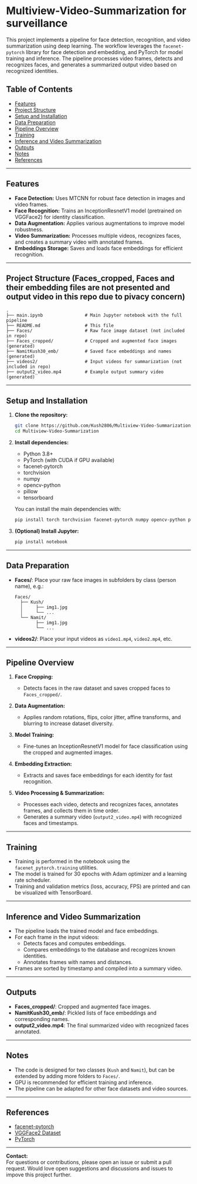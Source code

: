 # Multiview-Video-Summarization for surveillance

This project implements a pipeline for face detection, recognition, and video summarization using deep learning. The workflow leverages the `facenet-pytorch` library for face detection and embedding, and PyTorch for model training and inference. The pipeline processes video frames, detects and recognizes faces, and generates a summarized output video based on recognized identities.

## Table of Contents

- [Features](#features)
- [Project Structure](#project-structure)
- [Setup and Installation](#setup-and-installation)
- [Data Preparation](#data-preparation)
- [Pipeline Overview](#pipeline-overview)
- [Training](#training)
- [Inference and Video Summarization](#inference-and-video-summarization)
- [Outputs](#outputs)
- [Notes](#notes)
- [References](#references)

---

## Features

- **Face Detection:** Uses MTCNN for robust face detection in images and video frames.
- **Face Recognition:** Trains an InceptionResnetV1 model (pretrained on VGGFace2) for identity classification.
- **Data Augmentation:** Applies various augmentations to improve model robustness.
- **Video Summarization:** Processes multiple videos, recognizes faces, and creates a summary video with annotated frames.
- **Embeddings Storage:** Saves and loads face embeddings for efficient recognition.

---

## Project Structure (Faces_cropped, Faces and their embedding files are not presented and output video in this repo due to pivacy concern)

```
.
├── main.ipynb                # Main Jupyter notebook with the full pipeline
├── README.md                 # This file
├── Faces/                    # Raw face image dataset (not included in repo)
├── Faces_cropped/            # Cropped and augmented face images (generated)
├── NamitKush30_emb/          # Saved face embeddings and names (generated)
├── videos2/                  # Input videos for summarization (not included in repo)
├── output2_video.mp4         # Example output summary video (generated)
```

---

## Setup and Installation

1. **Clone the repository:**
   ```bash
   git clone https://github.com/Kush2806/Multiview-Video-Summarization.git
   cd Multiview-Video-Summarization
   ```

2. **Install dependencies:**
   - Python 3.8+
   - PyTorch (with CUDA if GPU available)
   - facenet-pytorch
   - torchvision
   - numpy
   - opencv-python
   - pillow
   - tensorboard

   You can install the main dependencies with:
   ```bash
   pip install torch torchvision facenet-pytorch numpy opencv-python pillow tensorboard
   ```

3. **(Optional) Install Jupyter:**
   ```bash
   pip install notebook
   ```

---

## Data Preparation

- **Faces/**: Place your raw face images in subfolders by class (person name), e.g.:
  ```
  Faces/
    ├── Kush/
    │     ├── img1.jpg
    │     └── ...
    └── Namit/
          ├── img1.jpg
          └── ...
  ```
- **videos2/**: Place your input videos as `video1.mp4`, `video2.mp4`, etc.

---

## Pipeline Overview

1. **Face Cropping:**  
   - Detects faces in the raw dataset and saves cropped faces to `Faces_cropped/`.

2. **Data Augmentation:**  
   - Applies random rotations, flips, color jitter, affine transforms, and blurring to increase dataset diversity.

3. **Model Training:**  
   - Fine-tunes an InceptionResnetV1 model for face classification using the cropped and augmented images.

4. **Embedding Extraction:**  
   - Extracts and saves face embeddings for each identity for fast recognition.

5. **Video Processing & Summarization:**  
   - Processes each video, detects and recognizes faces, annotates frames, and collects them in time order.
   - Generates a summary video (`output2_video.mp4`) with recognized faces and timestamps.

---

## Training

- Training is performed in the notebook using the `facenet_pytorch.training` utilities.
- The model is trained for 30 epochs with Adam optimizer and a learning rate scheduler.
- Training and validation metrics (loss, accuracy, FPS) are printed and can be visualized with TensorBoard.

---

## Inference and Video Summarization

- The pipeline loads the trained model and face embeddings.
- For each frame in the input videos:
  - Detects faces and computes embeddings.
  - Compares embeddings to the database and recognizes known identities.
  - Annotates frames with names and distances.
- Frames are sorted by timestamp and compiled into a summary video.

---

## Outputs

- **Faces_cropped/**: Cropped and augmented face images.
- **NamitKush30_emb/**: Pickled lists of face embeddings and corresponding names.
- **output2_video.mp4**: The final summarized video with recognized faces annotated.

---

## Notes

- The code is designed for two classes (`Kush` and `Namit`), but can be extended by adding more folders to `Faces/`.
- GPU is recommended for efficient training and inference.
- The pipeline can be adapted for other face datasets and video sources.

---

## References

- [facenet-pytorch](https://github.com/timesler/facenet-pytorch)
- [VGGFace2 Dataset](https://www.robots.ox.ac.uk/~vgg/data/vgg_face2/)
- [PyTorch](https://pytorch.org/)

---

**Contact:**  
For questions or contributions, please open an issue or submit a pull request. Would love open suggestions and discussions and issues to impove this project further.

